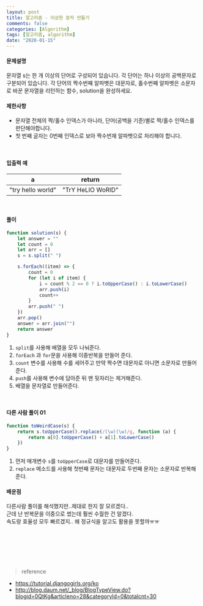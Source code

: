 ```yaml
---
layout: post
title: 알고리즘 - 이상한 문자 만들기
comments: false
categories: [Algorithm]
tags: [알고리즘, algorithm]
date: "2020-01-15"
---
```


#### 문제설명

문자열 s는 한 개 이상의 단어로 구성되어 있습니다. 각 단어는 하나 이상의 공백문자로 구분되어 있습니다. 각 단어의 짝수번째 알파벳은 대문자로, 홀수번째 알파벳은 소문자로 바꾼 문자열을 리턴하는 함수, solution을 완성하세요.
<br>

#### 제한사항

-   문자열 전체의 짝/홀수 인덱스가 아니라, 단어(공백을 기준)별로 짝/홀수 인덱스를 판단해야합니다.
-   첫 번째 글자는 0번째 인덱스로 보아 짝수번재 알파벳으로 처리해야 합니다.

<br>

#### 입출력 예

| a                 | return            |
| ----------------- | ----------------- |
| "try hello world" | "TrY HeLlO WoRlD" |

<br>

#### **풀이**

```javascript
function solution(s) {
    let answer = ""
    let count = 0
    let arr = []
    s = s.split(" ")

    s.forEach((item) => {
        count = 0
        for (let i of item) {
            i = count % 2 == 0 ? i.toUpperCase() : i.toLowerCase()
            arr.push(i)
            count++
        }
        arr.push(" ")
    })
    arr.pop()
    answer = arr.join("")
    return answer
}
```

1. `split`를 사용해 배열을 모두 나눠준다.
2. `forEach` 과 `for`문을 사용해 이중반복을 만들어 준다.
3. `count` 변수를 사용해 수를 세어주고 만약 짝수면 대문자로 아니면 소문자로 만들어준다.
4. `push`를 사용해 변수에 담아준 뒤 맨 뒷자리는 제거해준다.
5. 배열을 문자열로 만들어준다.

<br>

#### **다른 사람 풀이 01**

```javascript
function toWeirdCase(s) {
    return s.toUpperCase().replace(/(\w)(\w)/g, function (a) {
        return a[0].toUpperCase() + a[1].toLowerCase()
    })
}
```

1. 먼저 매개변수 `s`를 `toUpperCase`로 대문자를 만들어준다.
2. `replace` 메소드를 사용해 첫번째 문자는 대문자로 두번째 문자는 소문자로 반복해준다.
   <br>

#### **배운점**

다른사람 풀이를 해석했지만..제대로 한지 잘 모르겠다..  
근데 난 반복문을 이중으로 썼는데 훨씬 수월한 건 알겠다.  
속도랑 효율성 모두 빠르겠지.. 왜 정규식을 알고도 활용을 못할까ㅠㅠ

<br><br><br><br><br>

> <subtitle>reference</subtitle>

-   https://tutorial.djangogirls.org/ko
-   http://blog.daum.net/_blog/BlogTypeView.do?blogid=0QtKg&articleno=28&categoryId=0&totalcnt=30

<br><br><br><br><br>
